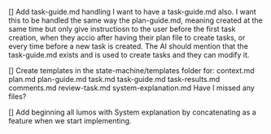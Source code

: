 
[] Add task-guide.md handling
I want to have a task-guide.md also. I want this to be handled the same way the plan-guide.md, meaning created at the same time but only give instructiosn to the user before the first task creation, when they accio after having their plan file to create tasks, or every time before a new task is created. The AI should mention that the task-guide.md exists and is used to create tasks and they can modify it.

[] Create templates in the state-machine/templates folder for:
context.md
plan.md
plan-guide.md
task.md
task-guide.md
task-results.md
comments.md
review-task.md
system-explanation.md
Have I missed any files?

[] Add beginning all lumos with System explanation by concatenating as a feature when we start implementing.